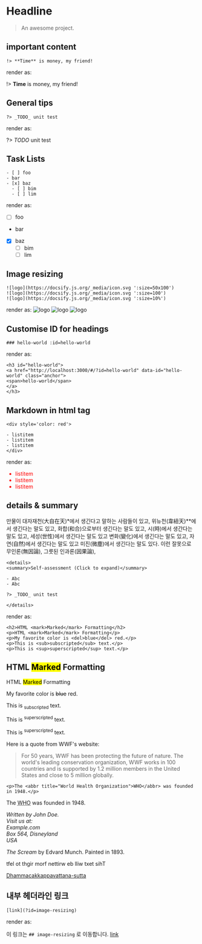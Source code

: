 # Headline


> An awesome project.

## important content
```
!> **Time** is money, my friend!
```
render as:

!> **Time** is money, my friend!

## General tips

```
?> _TODO_ unit test
```
render as:

?> _TODO_ unit test

## Task Lists
```
- [ ] foo
- bar
- [x] baz
  - [ ] bim
  - [ ] lim
  ```
render as:
- [ ] foo
- bar
- [x] baz
  - [ ] bim
  - [ ] lim

## Image resizing
```
![logo](https://docsify.js.org/_media/icon.svg ':size=50x100')
![logo](https://docsify.js.org/_media/icon.svg ':size=100')
![logo](https://docsify.js.org/_media/icon.svg ':size=10%')
```
render as:
![logo](https://docsify.js.org/_media/icon.svg ':size=50x100')
![logo](https://docsify.js.org/_media/icon.svg ':size=100')
![logo](https://docsify.js.org/_media/icon.svg ':size=10%')

## Customise ID for headings
```
### hello-world :id=hello-world
```
render as:
```
<h3 id="hello-world">
<a href="http://localhost:3000/#/?id=hello-world" data-id="hello-world" class="anchor">
<span>hello-world</span>
</a>
</h3>
```

## Markdown in html tag
```
<div style='color: red'>

- listitem
- listitem
- listitem
</div>
```
render as:
<div style='color: red'>

- listitem
- listitem
- listitem
</div>

## details & summary

만물이 대자재천(大自在天)*에서 생긴다고 말하는 사람들이 있고, 위뉴천(韋紐天)**에서 생긴다는 말도 있고, 화합(和合)으로부터 생긴다는 말도 있고, 시(時)에서 생간다는 말도 있고, 세성(世性)에서 생긴다는 말도 있고 변화(變化)에서 생긴다는 말도 있고, 자연(自然)에서 생긴다는 말도 있고 미진(微塵)에서 생긴다는 말도 있다. 이런 잘못으로 무인론(無因論), 그릇된 인과론(因果論),



```
<details>
<summary>Self-assessment (Click to expand)</summary>

- Abc
- Abc

?> _TODO_ unit test

</details>
```
render as:
<!-- <details>
<summary>Self-assessment (Click to expand)</summary>

- Abc
- Abc

?> _TODO_ unit test

</details> -->



```
<h2>HTML <mark>Marked</mark> Formatting</h2>
<p>HTML <mark>Marked</mark> Formatting</p>
<p>My favorite color is <del>blue</del> red.</p>
<p>This is <sub>subscripted</sub> text.</p>
<p>This is <sup>superscripted</sup> text.</p>
```
<h2>HTML <mark>Marked</mark> Formatting</h2>
<p>HTML <mark>Marked</mark> Formatting</p>
<p>My favorite color is <del>blue</del> red.</p>
<p>This is <sub>subscripted</sub> text.</p>
<p>This is <sup>superscripted</sup> text.</p>


This is <sup>superscripted</sup> text.

<p>Here is a quote from WWF's website:</p>
<blockquote cite="http://www.worldwildlife.org/who/index.html">
For 50 years, WWF has been protecting the future of nature.
The world's leading conservation organization,
WWF works in 100 countries and is supported by
1.2 million members in the United States and
close to 5 million globally.
</blockquote>

```
<p>The <abbr title="World Health Organization">WHO</abbr> was founded in 1948.</p>
```
<p>The <abbr title="World Health Organization">WHO</abbr> was founded in 1948.</p>

<address>
Written by John Doe.<br>
Visit us at:<br>
Example.com<br>
Box 564, Disneyland<br>
USA
</address>

<p><cite>The Scream</cite> by Edvard Munch. Painted in 1893.</p>
<bdo dir="rtl">This text will be written from right to left</bdo>

[Dhammacakkappavattana-sutta](sutta.md)

<!-- [filename](sutta.md ':include :type=code') -->



## 내부 헤더라인 링크
```
[link](?id=image-resizing)
```
render as:

이 링크는 `## image-resizing` 로 이동합니다.
[link](?id=image-resizing)
